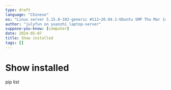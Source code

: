 ```yaml
---
type: draft
language: "Chinese"
os: "Linux server 5.15.0-102-generic #112~20.04.1-Ubuntu SMP Thu Mar 14 14:28:24 UTC 2024 x86_64 x86_64 x86_64 GNU/Linux"
author: "julyfun on yuanzhi laptop-server"
suppose-you-know: [computer]
date: 2024-05-07
title: Show installed
tags: []
---
```


# Show installed

pip list

